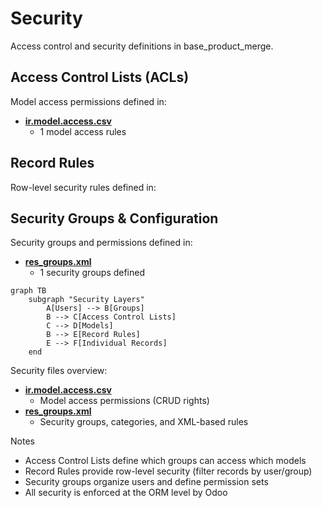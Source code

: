 # Security

Access control and security definitions in base_product_merge.

## Access Control Lists (ACLs)

Model access permissions defined in:
- **[ir.model.access.csv](../base_product_merge/security/ir.model.access.csv)**
  - 1 model access rules

## Record Rules

Row-level security rules defined in:

## Security Groups & Configuration

Security groups and permissions defined in:
- **[res_groups.xml](../base_product_merge/security/res_groups.xml)**
  - 1 security groups defined

```mermaid
graph TB
    subgraph "Security Layers"
        A[Users] --> B[Groups]
        B --> C[Access Control Lists]
        C --> D[Models]
        B --> E[Record Rules]
        E --> F[Individual Records]
    end
```

Security files overview:
- **[ir.model.access.csv](../base_product_merge/security/ir.model.access.csv)**
  - Model access permissions (CRUD rights)
- **[res_groups.xml](../base_product_merge/security/res_groups.xml)**
  - Security groups, categories, and XML-based rules

Notes
- Access Control Lists define which groups can access which models
- Record Rules provide row-level security (filter records by user/group)
- Security groups organize users and define permission sets
- All security is enforced at the ORM level by Odoo
